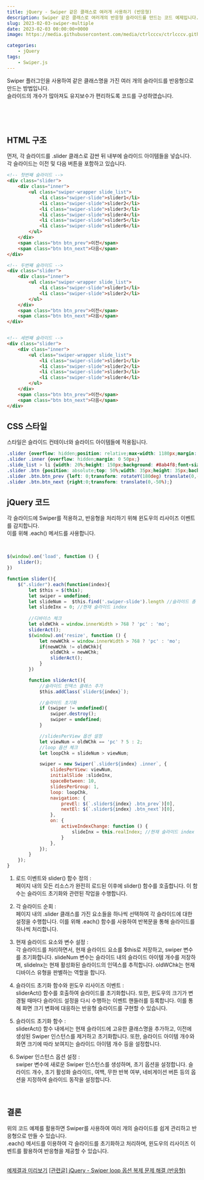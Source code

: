 ```yaml
---
title: jQuery - Swiper 같은 클래스로 여러개 사용하기 (반응형)
description: Swiper 같은 클래스로 여러개의 반응형 슬라이드를 만드는 코드 예제입니다.
slug: 2023-02-03-swiper-multiple
date: 2023-02-03 00:00:00+0000
image: https://media.githubusercontent.com/media/ctrlcccv/ctrlcccv.github.io/master/assets/img/post/swiper-multiple.webp

categories:
    - jQuery
tags:
    - Swiper.js
---
```


Swiper 플러그인을 사용하여 같은 클래스명을 가진 여러 개의 슬라이드를 반응형으로 만드는 방법입니다.  
슬라이드의 개수가 많아져도 유지보수가 편리하도록 코드를 구성하였습니다.  

<br>

<ins class="adsbygoogle"
     style="display:block; text-align:center;"
     data-ad-layout="in-article"
     data-ad-format="fluid"
     data-ad-client="ca-pub-8535540836842352"
     data-ad-slot="2974559225"></ins>
<script>
     (adsbygoogle = window.adsbygoogle || []).push({});
</script>


<br>

## HTML 구조
먼저, 각 슬라이드를 .slider 클래스로 감싼 뒤 내부에 슬라이드 아이템들을 넣습니다.   
각 슬라이드는 이전 및 다음 버튼을 포함하고 있습니다.   

```html
<!-- 첫번째 슬라이드 -->
<div class="slider">
    <div class="inner">
        <ul class="swiper-wrapper slide_list">
            <li class="swiper-slide">slider1</li>
            <li class="swiper-slide">slider2</li>
            <li class="swiper-slide">slider3</li>
            <li class="swiper-slide">slider4</li>
            <li class="swiper-slide">slider5</li>
            <li class="swiper-slide">slider6</li>
        </ul>
    </div>
    <span class="btn btn_prev">이전</span>
    <span class="btn btn_next">다음</span>
</div>

<!-- 두번째 슬라이드 -->
<div class="slider">
    <div class="inner">
        <ul class="swiper-wrapper slide_list">
            <li class="swiper-slide">slider1</li>
            <li class="swiper-slide">slider2</li>
        </ul>
    </div>
    <span class="btn btn_prev">이전</span>
    <span class="btn btn_next">다음</span>
</div>


<!-- 세번째 슬라이드 -->
<div class="slider">
    <div class="inner">
        <ul class="swiper-wrapper slide_list">
            <li class="swiper-slide">slider1</li>
            <li class="swiper-slide">slider2</li>
            <li class="swiper-slide">slider3</li>
            <li class="swiper-slide">slider4</li>
        </ul>
    </div>
    <span class="btn btn_prev">이전</span>
    <span class="btn btn_next">다음</span>
</div>
```

## CSS 스타일
스타일은 슬라이드 컨테이너와 슬라이드 아이템들에 적용됩니다.

```css
.slider {overflow: hidden;position: relative;max-width: 1180px;margin: 50px auto 0;}
.slider .inner {overflow: hidden;margin: 0 50px;}
.slide_list > li {width: 20%;height: 150px;background: #8ab4f8;font-size: 20px;line-height: 150px;text-align: center;}
.slider .btn {position: absolute;top: 50%;width: 35px;height: 35px;background:url('images/arrow.png') center center no-repeat;background-size: cover;text-indent: -999em;cursor: pointer;}
.slider .btn.btn_prev {left: 0;transform: rotateY(180deg) translate(0,-50%);}
.slider .btn.btn_next {right:0;transform: translate(0,-50%);}
```

## jQuery 코드
각 슬라이드에 Swiper를 적용하고, 반응형을 처리하기 위해 윈도우의 리사이즈 이벤트를 감지합니다.   
이를 위해 .each() 메서드를 사용합니다.  

<br>

<ins class="adsbygoogle"
     style="display:block; text-align:center;"
     data-ad-layout="in-article"
     data-ad-format="fluid"
     data-ad-client="ca-pub-8535540836842352"
     data-ad-slot="2974559225"></ins>
<script>
     (adsbygoogle = window.adsbygoogle || []).push({});
</script>


```js
$(window).on('load', function () {
    slider();  
})

function slider(){
    $(".slider").each(function(index){
        let $this = $(this);
        let swiper = undefined;
        let slideNum =  $this.find('.swiper-slide').length //슬라이드 총 개수
        let slideInx = 0; //현재 슬라이드 index
        
        //디바이스 체크
        let oldWChk = window.innerWidth > 768 ? 'pc' : 'mo';
        sliderAct();
        $(window).on('resize', function () {
            let newWChk = window.innerWidth > 768 ? 'pc' : 'mo';
            if(newWChk != oldWChk){
                oldWChk = newWChk;
                sliderAct();
            }
        })

        function sliderAct(){
            //슬라이드 인덱스 클래스 추가
            $this.addClass(`slider${index}`);

            //슬라이드 초기화 
            if (swiper != undefined){ 
                swiper.destroy();
                swiper = undefined;
            }

            //slidesPerView 옵션 설정
            let viewNum = oldWChk == 'pc' ? 5 : 2;
            //loop 옵션 체크
            let loopChk = slideNum > viewNum;

            swiper = new Swiper(`.slider${index} .inner`, {
                slidesPerView: viewNum,
                initialSlide :slideInx,
                spaceBetween: 10,
                slidesPerGroup: 1,
                loop: loopChk,
                navigation: {
                    prevEl: $(`.slider${index} .btn_prev`)[0],
                    nextEl: $(`.slider${index} .btn_next`)[0],
                },
                on: {
                    activeIndexChange: function () {
                        slideInx = this.realIndex; //현재 슬라이드 index 갱신
                    }
                },
            });
        }
    });
}
```
1. 로드 이벤트와 slider() 함수 정의 :  
페이지 내의 모든 리소스가 완전히 로드된 이후에 slider() 함수를 호출합니다. 이 함수는 슬라이드 초기화와 관련된 작업을 수행합니다.  

2. 각 슬라이드 순회 :  
페이지 내의 .slider 클래스를 가진 요소들을 하나씩 선택하여 각 슬라이드에 대한 설정을 수행합니다. 이를 위해 .each() 함수를 사용하여 반복문을 통해 슬라이드를 하나씩 처리합니다.  

3. 현재 슬라이드 요소와 변수 설정 :  
각 슬라이드를 처리하면서, 현재 슬라이드 요소를 $this로 저장하고, swiper 변수를 초기화합니다. slideNum 변수는 슬라이드 내의 슬라이드 아이템 개수를 저장하며, slideInx는 현재 활성화된 슬라이드의 인덱스를 추적합니다. oldWChk는 현재 디바이스 유형을 판별하는 역할을 합니다.  

4. 슬라이드 초기화 함수와 윈도우 리사이즈 이벤트 :  
sliderAct() 함수를 호출하여 슬라이드를 초기화합니다. 또한, 윈도우의 크기가 변경될 때마다 슬라이드 설정을 다시 수행하는 이벤트 핸들러를 등록합니다. 이를 통해 화면 크기 변화에 대응하는 반응형 슬라이드를 구현할 수 있습니다.  

5. 슬라이드 초기화 함수 :  
sliderAct() 함수 내에서는 현재 슬라이드에 고유한 클래스명을 추가하고, 이전에 생성된 Swiper 인스턴스를 제거하고 초기화합니다. 또한, 슬라이드 아이템 개수와 화면 크기에 따라 보여지는 슬라이드 아이템 개수 등을 설정합니다.  

6. Swiper 인스턴스 옵션 설정 :  
swiper 변수에 새로운 Swiper 인스턴스를 생성하며, 초기 옵션을 설정합니다. 슬라이드 개수, 초기 활성화 슬라이드, 여백, 무한 반복 여부, 네비게이션 버튼 등의 옵션을 지정하여 슬라이드 동작을 설정합니다.  

<br>

## 결론
위의 코드 예제를 활용하면 Swiper를 사용하여 여러 개의 슬라이드를 쉽게 관리하고 반응형으로 만들 수 있습니다.   
.each() 메서드를 이용하여 각 슬라이드를 초기화하고 처리하며, 윈도우의 리사이즈 이벤트를 활용하여 반응형을 제공할 수 있습니다.  
<br>

<div class="btn_wrap">
    <a target="_blank" href="/ctrlcccv-demo/2023-02-03-swiper-multiple/">예제결과 미리보기</a>
    <a href="/code/2023-01-31-swiper-loop/">[관련글] jQuery - Swiper loop 옵션 복제 문제 해결 (반응형)</a>
</div>
    


